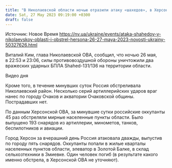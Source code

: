 ```yaml
---
title: "В Николаевской области ночью отразили атаку «шахедов», в Херсонской РФ массированно обстреляла жилые кварталы и элеватор, есть погибший"
date: Sat, 27 May 2023 09:19:00 +0300
draft: false
---
```

Источник: Новое Время https://nv.ua/ukraine/events/ataka-shahedov-v-nikolaevskoy-oblasti-i-obstrel-hersona-26-27-maya-2023-novosti-ukrainy-50327626.html


Виталий Ким, глава Николаевской ОВА, сообщил, что ночью 26 мая, в 22:53 и 23:06, силы противовоздушной обороны уничтожили два вражеских ударных БПЛА Shahed-131/136 на территории области.

  Видео дня    

Кроме того, в течение минувших суток Россия обстреливала Николаевский район. Несколько серий артиллерийских ударов враг нанес по городу Очаков и акватории Очаковской общины. Пострадавших нет.

По данным Херсонской ОВА, за минувшие сутки российские оккупанты 45 раз обстреляли мирные населенные пункты области. Было выпущено 193 снарядов из артиллерии, минометов, танков, беспилотников и авиации.

Город Херсон за вчерашний день Россия атаковала дважды, выпустив по городу пять снарядов. Оккупанты попали в жилые кварталы населенных пунктов области, элеватор в Золотой Балке, в склад сельхозтехники в Змиевке. Один человек погиб  (в результате какого именно обстрела, в Херсонской ОВА не уточняют).
